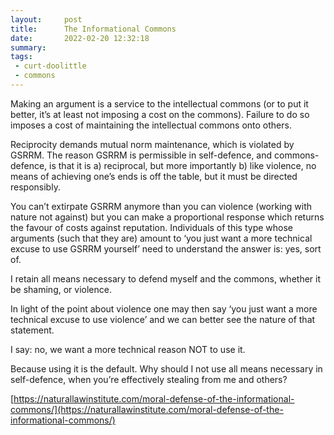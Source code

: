 ```yaml
---
layout:     post
title:      The Informational Commons
date:       2022-02-20 12:32:18
summary:    
tags:
 - curt-doolittle
 - commons
---
```


Making an argument is a service to the intellectual commons (or to put it better, it’s at least not imposing a cost on the commons). Failure to do so imposes a cost of maintaining the intellectual commons onto others.

Reciprocity demands mutual norm maintenance, which is violated by GSRRM. The reason GSRRM is permissible in self-defence, and commons-defence, is that it is a) reciprocal, but more importantly b) like violence, no means of achieving one’s ends is off the table, but it must be directed responsibly.

You can’t extirpate GSRRM anymore than you can violence (working with nature not against) but you can make a proportional response which returns the favour of costs against reputation. Individuals of this type whose arguments (such that they are) amount to ‘you just want a more technical excuse to use GSRRM yourself’ need to understand the answer is: yes, sort of.

I retain all means necessary to defend myself and the commons, whether it be shaming, or violence.

In light of the point about violence one may then say ‘you just want a more technical excuse to use violence’ and we can better see the nature of that statement.

I say: no, we want a more technical reason NOT to use it.

Because using it is the default. Why should I not use all means necessary in self-defence, when you’re effectively stealing from me and others?

[https://naturallawinstitute.com/moral-defense-of-the-informational-commons/](https://naturallawinstitute.com/moral-defense-of-the-informational-commons/)